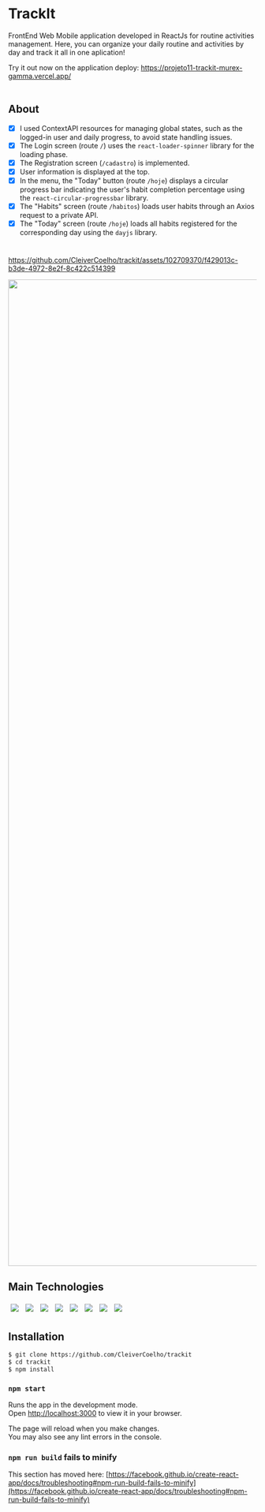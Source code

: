 # TrackIt

FrontEnd Web Mobile application developed in ReactJs for routine activities management. Here, you can organize your daily routine and activities by day and track it all in one aplication!

Try it out now on the application deploy: https://projeto11-trackit-murex-gamma.vercel.app/ <br/> <br/>

## About

- [x] I used ContextAPI resources for managing global states, such as the logged-in user and daily progress, to avoid state handling issues.
- [x] The Login screen (route `/`) uses the `react-loader-spinner` library for the loading phase.
- [x] The Registration screen (`/cadastro`) is implemented.
- [x] User information is displayed at the top.
- [x] In the menu, the "Today" button (route `/hoje`) displays a circular progress bar indicating the user's habit completion percentage using the `react-circular-progressbar` library.
- [x] The "Habits" screen (route `/habitos`) loads user habits through an Axios request to a private API.
- [x] The "Today" screen (route `/hoje`) loads all habits registered for the corresponding day using the `dayjs` library.

#
https://github.com/CleiverCoelho/trackit/assets/102709370/f429013c-b3de-4972-8e2f-8c422c514399

<img width='1000px' height='2000px' src="https://github.com/CleiverCoelho/trackit/assets/102709370/694cb106-916a-4e47-a5d7-4d014db1b0bf"/>


## Main Technologies
<p>
    <img style='margin: 5px;' src="https://img.shields.io/badge/figma-%23F24E1E.svg?style=for-the-badge&logo=figma&logoColor=white"/>
   <img style='margin: 5px;' src="https://img.shields.io/badge/React-20232A?style=for-the-badge&logo=react&logoColor=61DAFB"/>
  <img style='margin: 5px;' src="https://img.shields.io/badge/React_Router-CA4245?style=for-the-badge&logo=react-router&logoColor=white
"/>
  <img style='margin: 5px;' src='https://img.shields.io/badge/JavaScript-F7DF1E?style=for-the-badge&logo=javascript&logoColor=black'>
  <img style='margin: 5px;' src="https://img.shields.io/badge/HTML5-E34F26?style=for-the-badge&logo=html5&logoColor=white"/>
  <img style='margin: 5px;' src="(https://img.shields.io/badge/CSS3-1572B6?style=for-the-badge&logo=css3&logoColor=white"/>
  <img style='margin: 5px;' src="https://img.shields.io/badge/styled--components-DB7093?style=for-the-badge&logo=styled-components&logoColor=white"/>
  <img style='margin: 5px;' src="https://img.shields.io/badge/Vercel-000000?style=for-the-badge&logo=vercel&logoColor=white"/>
</p>

## Installation

```bash
$ git clone https://github.com/CleiverCoelho/trackit
$ cd trackit
$ npm install
```

### `npm start`

Runs the app in the development mode.\
Open [http://localhost:3000](http://localhost:3000) to view it in your browser.

The page will reload when you make changes.\
You may also see any lint errors in the console.

### `npm run build` fails to minify

This section has moved here: [https://facebook.github.io/create-react-app/docs/troubleshooting#npm-run-build-fails-to-minify](https://facebook.github.io/create-react-app/docs/troubleshooting#npm-run-build-fails-to-minify)
